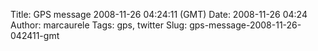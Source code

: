Title: GPS message 2008-11-26 04:24:11 (GMT)
Date: 2008-11-26 04:24
Author: marcaurele
Tags: gps, twitter
Slug: gps-message-2008-11-26-042411-gmt

<div id="gmap_20081125_202411" class="gmap"></div><script type="text/javascript">var gmap_20081125_202411={latitude:7.59661,longitude:99.0333,date:"2008-11-26 04:24:11 GMT",message:"Found a nice bungalow and now it's time to check the sea temperature :)"};</script><script type="text/javascript" src="http://maps.google.com/maps?file=api&v=2&key=ABQIAAAAQAIOvERX26PIpIrh8sl_gRTtWEQBmOtJcMt1yzdnv7RWxqz1XxS_KYfmkM8Ye2Ypnzn4_F4H1HTKLQ"></script><script type="text/javascript" src="/sites/shakeyourlife.com/themes/syl_1_0/js/syl_googlemaps.js"></script></div>
